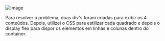 ![image](https://github.com/daduvarela/Atividade-Matriz/assets/114230642/bda327f4-e8f5-42c5-b84a-7309c02724c8)

Para resolver o problema, duas div's foram criadas para exibir os 4 conteúdos. Depois, utilizei o CSS para estilizar cada quadrado e depois o display flex para dispor os elementos em linhas e colunas dentro do container. 

